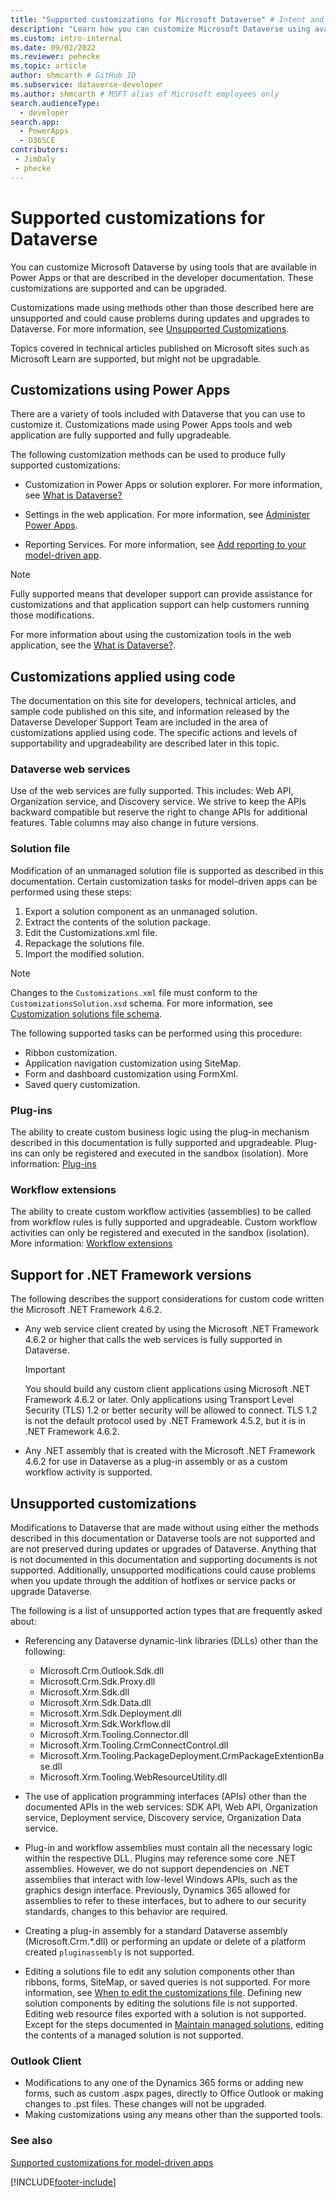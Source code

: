 ```yaml
---
title: "Supported customizations for Microsoft Dataverse" # Intent and product brand in a unique string of 43-59 chars including spaces
description: "Learn how you can customize Microsoft Dataverse using available tools." # 115-145 characters including spaces. This abstract displays in the search result.
ms.custom: intro-internal
ms.date: 09/02/2022
ms.reviewer: pehecke
ms.topic: article
author: shmcarth # GitHub ID
ms.subservice: dataverse-developer
ms.author: shmcarth # MSFT alias of Microsoft employees only
search.audienceType: 
  - developer
search.app: 
  - PowerApps
  - D365CE
contributors:
 - JimDaly
 - phecke
---
```


# Supported customizations for Dataverse

You can customize Microsoft Dataverse by using tools that are available in Power Apps or that are described in the developer documentation. These customizations are supported and can be upgraded.

Customizations made using methods other than those described here are unsupported and could cause problems during updates and upgrades to Dataverse. For more information, see [Unsupported Customizations](#unsupported-customizations).

Topics covered in technical articles published on Microsoft sites such as Microsoft Learn are supported, but might not be upgradable.

## Customizations using Power Apps

There are a variety of tools included with Dataverse that you can use to customize it. Customizations made using Power Apps tools and web application are fully supported and fully upgradeable.

The following customization methods can be used to produce fully supported customizations:

- Customization in Power Apps or solution explorer. For more information, see [What is Dataverse?](../../maker/data-platform/data-platform-intro.md)

- Settings in the web application. For more information, see [Administer Power Apps](/power-platform/admin/admin-guide).

- Reporting Services. For more information, see [Add reporting to your model-driven app](../../maker/model-driven-apps/add-reporting-to-app.md).

> [!NOTE]
> Fully supported means that developer support can provide assistance for customizations and that application support can help customers running those modifications.

For more information about using the customization tools in the web application, see the [What is Dataverse?](../../maker/data-platform/data-platform-intro.md).


## Customizations applied using code

The documentation on this site for developers, technical articles, and sample code published on this site, and information released by the Dataverse Developer Support Team are included in the area of customizations applied using code. The specific actions and levels of supportability and upgradeability are described later in this topic.

### Dataverse web services

Use of the web services are fully supported. This includes: Web API, Organization service, and Discovery service. We strive to keep the APIs backward compatible but reserve the right to change APIs for additional features. Table columns may also change in future versions.

### Solution file

Modification of an unmanaged solution file is supported as described in this documentation. Certain customization tasks for model-driven apps can be performed using these steps:

1. Export a solution component as an unmanaged solution.
2. Extract the contents of the solution package.
3. Edit the Customizations.xml file.
4. Repackage the solutions file.
5. Import the modified solution.

> [!NOTE]
> Changes to the `Customizations.xml` file must conform to the `CustomizationsSolution.xsd` schema. For more information, see [Customization solutions file schema](customization-solutions-file-schema.md).

The following supported tasks can be performed using this procedure:

- Ribbon customization.
- Application navigation customization using SiteMap.
- Form and dashboard customization using FormXml.
- Saved query customization.

### Plug-ins

The ability to create custom business logic using the plug-in mechanism described in this documentation is fully supported and upgradeable. Plug-ins can only be registered and executed in the sandbox (isolation). More information: [Plug-ins](plug-ins.md)

### Workflow extensions

The ability to create custom workflow activities (assemblies) to be called from workflow rules is fully supported and upgradeable. Custom workflow activities can only be registered and executed in the sandbox (isolation). More information: [Workflow extensions](workflow/workflow-extensions.md)

## Support for .NET Framework versions

The following describes the support considerations for custom code written the Microsoft .NET Framework 4.6.2.

- Any web service client created by using the Microsoft .NET Framework 4.6.2 or higher that calls the web services is fully supported in Dataverse.

    > [!IMPORTANT]
    > You should build any custom client applications using Microsoft .NET Framework 4.6.2 or later. Only applications using Transport Level Security (TLS) 1.2 or better security will be allowed to connect. TLS 1.2 is not the default protocol used by .NET Framework 4.5.2, but it is in .NET Framework 4.6.2.


- Any .NET assembly that is created with the Microsoft .NET Framework 4.6.2 for use in Dataverse as a plug-in assembly or as a custom workflow activity is supported.

## Unsupported customizations

Modifications to Dataverse that are made without using either the methods described in this documentation or Dataverse tools are not supported and are not preserved during updates or upgrades of Dataverse. Anything that is not documented in this documentation and supporting documents is not supported. Additionally, unsupported modifications could cause problems when you update through the addition of hotfixes or service packs or upgrade Dataverse. 

The following is a list of unsupported action types that are frequently asked about:

- Referencing any Dataverse dynamic-link libraries (DLLs) other than the following:

    - Microsoft.Crm.Outlook.Sdk.dll
    - Microsoft.Crm.Sdk.Proxy.dll
    - Microsoft.Xrm.Sdk.dll
    - Microsoft.Xrm.Sdk.Data.dll
    - Microsoft.Xrm.Sdk.Deployment.dll
    - Microsoft.Xrm.Sdk.Workflow.dll
    - Microsoft.Xrm.Tooling.Connector.dll
    - Microsoft.Xrm.Tooling.CrmConnectControl.dll
    - Microsoft.Xrm.Tooling.PackageDeployment.CrmPackageExtentionBase.dll
    - Microsoft.Xrm.Tooling.WebResourceUtility.dll

- The use of application programming interfaces (APIs) other than the documented APIs in the web services: SDK API, Web API, Organization service, Deployment service, Discovery service, Organization Data service.

- Plug-in and workflow assemblies must contain all the necessary logic within the respective DLL. Plugins may reference some core .NET assemblies. However, we do not support dependencies on .NET assemblies that interact with low-level Windows APIs, such as the graphics design interface. Previously, Dynamics 365 allowed for assemblies to refer to these interfaces, but to adhere to our security standards, changes to this behavior are required.

- Creating a plug-in assembly for a standard Dataverse assembly (Microsoft.Crm.*.dll) or performing an update or delete of a platform created `pluginassembly` is not supported.

- Editing a solutions file to edit any solution components other than ribbons, forms, SiteMap, or saved queries is not supported. For more information, see [When to edit the customizations file](/power-platform/alm/when-edit-customization-file). Defining new solution components by editing the solutions file is not supported. Editing web resource files exported with a solution is not supported. Except for the steps documented in [Maintain managed solutions](/power-platform/alm/maintain-managed-solutions), editing the contents of a managed solution is not supported.

### Outlook Client
- Modifications to any one of the Dynamics 365 forms or adding new forms, such as custom .aspx pages, directly to Office Outlook or making changes to .pst files. These changes will not be upgraded.
- Making customizations using any means other than the supported tools.

### See also

[Supported customizations for model-driven apps](../model-driven-apps/supported-customizations.md)

[!INCLUDE[footer-include](../../includes/footer-banner.md)]
